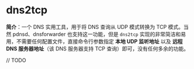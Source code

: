 # dns2tcp
**简介**：一个 DNS 实用工具，用于将 DNS 查询从 UDP 模式转换为 TCP 模式。当然 pdnsd、dnsforwarder 也支持这一功能，但是 `dns2tcp` 实现的非常简洁和易用，不需要任何配置文件，直接命令行参数指定 **本地 UDP 监听地址** 以及 **远程 DNS 服务器地址**（该 DNS 服务器支持 TCP 查询）即可，没有任何多余的功能。

// TODO
